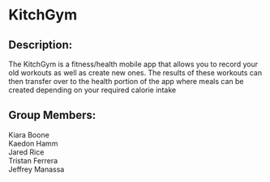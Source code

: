 # KitchGym
## Description:

The KitchGym is a fitness/health mobile app that allows you to record your old workouts as well as create new ones. The results of these workouts can then transfer over to the health portion of the app where meals can be created depending on your required calorie intake

## Group Members:
Kiara Boone  
Kaedon Hamm  
Jared Rice  
Tristan Ferrera  
Jeffrey Manassa  